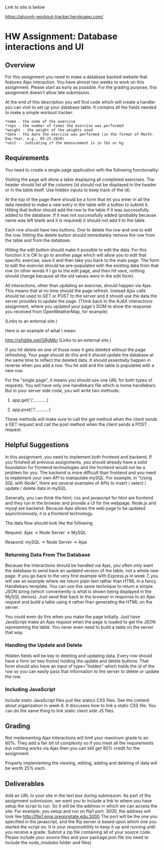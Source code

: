 Link to site is below

https://ahuynh-workout-tracker.herokuapp.com/

# HW Assignment: Database interactions and UI

## Overview

For this assignment you need to make a database backed website that features Ajax interaction.  You have almost two weeks to work on this assignment.  Please start as early as possible.  For the grading purpose, this assignment doesn't allow late submission.

At the end of this description you will find code which will create a handler you can visit to set up your database table. It contains all the fields needed to make a simple workout tracker.

	*name - the name of the exercise
	*reps - the number of times the exercise was performed
	*weight - the weight of the weights used
	*date - the date the exercise was performed (in the format of Month-Day-Year, e.g., 05-25-2018)
	*unit -  indicating if the measurement is in lbs or kg
 

## Requirements

You need to create a single page application with the following functionality:

Visiting the page will show a table displaying all completed exercises. The header should list all the columns (id should not be displayed in the header or in the table itself. Use hidden inputs to keep track of the id).

At the top of the page there should be a form that let you enter in all the data needed to make a new entry in the table with a button to submit it. Hitting that button should add the row to the table if it was successfully added to the database. If it was not successfully added (probably because name was left blank and it is required) it should not add it to the table.

Each row should have two buttons. One to delete the row and one to edit the row. Hitting the delete button should immediately remove the row from the table and from the database.

Hitting the edit button should make it possible to edit the data. For this function it is OK to go to another page which will allow you to edit that specific exercise, save it and then take you back to the main page. The form to edit the exercise should be pre-populated with the existing data from that row (in other words if I go to the edit page, and then hit save, nothing should change because all the old values were in the edit form).

All interactions, other than updating an exercise, should happen via Ajax. This means that at no time should the page refresh. Instead Ajax calls should be used to GET or POST to the server and it should use the data the server provides to update the page. (Think back to the AJAX interactions assignment, where you updated your page's DOM to show the response you received from OpenWeatherMap, for example)

 (Links to an external site.)

Here is an example of what I  mean:

http://jsfiddle.net/GRgMb/ (Links to an external site.)

If you hit delete on one of those rows it gets deleted without the page refreshing. Your page should do this and it should update the database at the same time to reflect the deleted data. It should essentially happen in reverse when you add a row. You hit add and the table is populated with a new row.

For the "single page", it means you should use one URL for both types of requests. You will have only one handlebars file which is home.handlebars. But in your server side code, you will write two methods:

1) app.get('/',..........)

2) app.post('/',..........)

These methods will make sure to call the get method when the client sends a GET request and call the post method when the client sends a POST request.

 

## Helpful Suggestions

In this assignment, you need to implement both frontend and backend. If you finished all previous assignments, you should already have a solid foundation for frontend technologies and the frontend would not be a problem for you. The backend is more difficult than frontend and you need to implement your own API to manipulate mySQL. For example, in "Using SQL with Node", there are several examples of APIs to insert / select / update / delete data in mySQL.

Generally, you can think the html, css and javascript for html are frontend and they run in the browser and provide a UI for the webpage. Node.js and mysql are backend. Because Ajax allows the web page to be updated asynchronously, it is a frontend technology.

The data flow should look like the following.

Request: Ajax -> Node Server -> MySQL

Respond: mySQL -> Node Server -> Ajax

 

### Returning Data From The Database
Because the interactions should be handled via Ajax, you often only want the database to send back an updated version of the table, not a whole new page. If you go back to the very first example with Express.js in week 7, you will see an example where we return plain text rather than HTML in a fancy Handlebars template. You can use this same technique to return a simple JSON string (which conveniently is what is shown being displayed in the MySQL demos). Just send that back to the browser in response to an Ajax request and build a table using it rather than generating the HTML on the server.

You could even do this when you make the page initially. Just have JavaScript make an Ajax request when the page is loaded to get the JSON representing the table. You never even need to build a table on the server that way.

### Handling the Update and Delete
Hidden fields will be key to deleting and updating data. Every row should have a form (or two froms) holding the update and delete buttons. That form should also have an input of type="hidden" which holds the id of the row so you can easily pass that information to the server to delete or update the row.

### Including JavaScript
Include static JavaScript files just like statics CSS files. See the content about organization in week 8. It discusses how to link a static CSS file. You can do the same thing to link static client side JS files.

 

## Grading
Not implementing Ajax interactions will limit your maximum grade to an 80%. They add a fair bit of complexity so if you meet all the requirements but nothing works via Ajax then you can still get 80% credit for the assignment.

Properly implementing the viewing, editing, adding and deleting of data will be worth 25% each.

## Deliverables
Add an URL to your site in the text box during submission. As part of the assignment submission, we want you to include a link to where you have setup the script to run. So it will be the address in which we can access the site.  For example, you setup and run on flip1 port: 3000, the address will look like http://flip1.engr.oregonstate.edu:3000
The port will be the one you specified in the javascript, and the flip server is based upon which one you started the script on. It is your responsibility to keep it up and running until you receive a grade. Submit a zip file containing all of your source code. Please include your source files and your package.json file (no need to include the node_modules folder and files)
 
